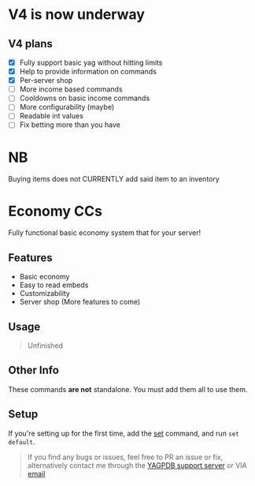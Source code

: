 # V4 is now underway

## V4 plans
- [X] Fully support basic yag without hitting limits
- [X] Help to provide information on commands
- [X] Per-server shop
- [ ] More income based commands
- [ ] Cooldowns on basic income commands
- [ ] More configurability (maybe)
- [ ] Readable int values
- [ ] Fix betting more than you have

# NB
Buying items does not CURRENTLY add said item to an inventory
# Economy CCs
Fully functional basic economy system that for your server!

## Features
- Basic economy
- Easy to read embeds
- Customizability
- Server shop (More features to come)

## Usage

> Unfinished

## Other Info
These commands **are not** standalone. You must add them all to use them.

## Setup
If you're setting up for the first time, add the [set](https://github.com/ranger-4297/yagpdb-ccs/blob/main/Economy/V3/Settings/Set.cc.go) command, and run `set default`.


<blockquote>If you find any bugs or issues, feel free to PR an issue or fix, alternatively contact me through the <a href="https://discord.gg/4uY54rw">YAGPDB support server</a> or VIA <a href="mailto:a.rhyker@gmail.com">email</a></blockquote>